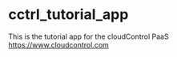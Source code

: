 cctrl_tutorial_app
==================

This is the tutorial app for the cloudControl PaaS https://www.cloudcontrol.com
